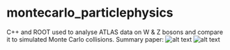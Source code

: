# montecarlo_particlephysics
C++ and ROOT used to analyse ATLAS data on W &amp; Z bosons and compare it to simulated Monte Carlo collisions.
Summary paper:
![alt text](https://github.com/dominicwllmsn/montecarlo_particlephysics/blob/master/pdf2png/LabReport_ATLAS-1.png "Page 1")
![alt text](https://github.com/dominicwllmsn/montecarlo_particlephysics/blob/master/pdf2png/LabReport_ATLAS-2.png "Page 2")
